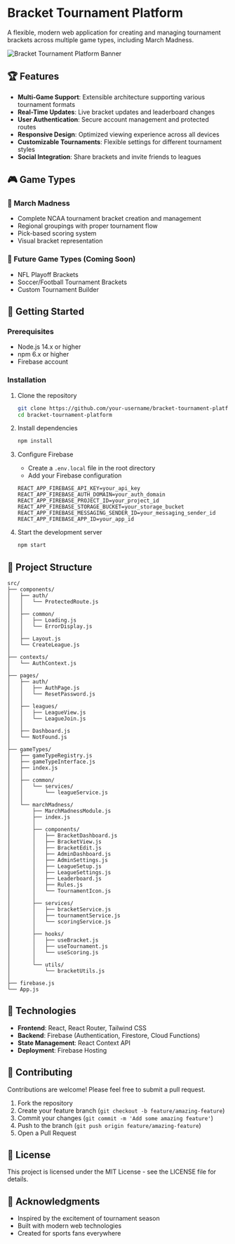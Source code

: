 # Bracket Tournament Platform

A flexible, modern web application for creating and managing tournament brackets across multiple game types, including March Madness.

![Bracket Tournament Platform Banner](https://via.placeholder.com/1200x300/4f46e5/ffffff?text=Bracket+Tournament+Platform)

## 🏆 Features

- **Multi-Game Support**: Extensible architecture supporting various tournament formats
- **Real-Time Updates**: Live bracket updates and leaderboard changes
- **User Authentication**: Secure account management and protected routes
- **Responsive Design**: Optimized viewing experience across all devices
- **Customizable Tournaments**: Flexible settings for different tournament styles
- **Social Integration**: Share brackets and invite friends to leagues

## 🎮 Game Types

### 🏀 March Madness
- Complete NCAA tournament bracket creation and management
- Regional groupings with proper tournament flow
- Pick-based scoring system
- Visual bracket representation

### 🔮 Future Game Types (Coming Soon)
- NFL Playoff Brackets
- Soccer/Football Tournament Brackets
- Custom Tournament Builder

## 🚀 Getting Started

### Prerequisites
- Node.js 14.x or higher
- npm 6.x or higher
- Firebase account

### Installation

1. Clone the repository
   ```bash
   git clone https://github.com/your-username/bracket-tournament-platform.git
   cd bracket-tournament-platform
   ```

2. Install dependencies
   ```bash
   npm install
   ```

3. Configure Firebase
   - Create a `.env.local` file in the root directory
   - Add your Firebase configuration
   ```
   REACT_APP_FIREBASE_API_KEY=your_api_key
   REACT_APP_FIREBASE_AUTH_DOMAIN=your_auth_domain
   REACT_APP_FIREBASE_PROJECT_ID=your_project_id
   REACT_APP_FIREBASE_STORAGE_BUCKET=your_storage_bucket
   REACT_APP_FIREBASE_MESSAGING_SENDER_ID=your_messaging_sender_id
   REACT_APP_FIREBASE_APP_ID=your_app_id
   ```

4. Start the development server
   ```bash
   npm start
   ```

## 📁 Project Structure

```
src/
├── components/
│   ├── auth/
│   │   └── ProtectedRoute.js
│   │
│   ├── common/
│   │   ├── Loading.js
│   │   └── ErrorDisplay.js
│   │
│   ├── Layout.js
│   └── CreateLeague.js
│
├── contexts/
│   └── AuthContext.js
│
├── pages/
│   ├── auth/
│   │   ├── AuthPage.js
│   │   └── ResetPassword.js
│   │
│   ├── leagues/
│   │   ├── LeagueView.js
│   │   └── LeagueJoin.js
│   │
│   ├── Dashboard.js
│   └── NotFound.js
│
├── gameTypes/
│   ├── gameTypeRegistry.js
│   ├── gameTypeInterface.js
│   ├── index.js
│   │
│   ├── common/
│   │   └── services/
│   │       └── leagueService.js
│   │
│   └── marchMadness/
│       ├── MarchMadnessModule.js
│       ├── index.js
│       │
│       ├── components/
│       │   ├── BracketDashboard.js
│       │   ├── BracketView.js
│       │   ├── BracketEdit.js
│       │   ├── AdminDashboard.js
│       │   ├── AdminSettings.js
│       │   ├── LeagueSetup.js
│       │   ├── LeagueSettings.js
│       │   ├── Leaderboard.js
│       │   ├── Rules.js
│       │   └── TournamentIcon.js
│       │
│       ├── services/
│       │   ├── bracketService.js
│       │   ├── tournamentService.js
│       │   └── scoringService.js
│       │
│       ├── hooks/
│       │   ├── useBracket.js
│       │   ├── useTournament.js
│       │   └── useScoring.js
│       │
│       └── utils/
│           └── bracketUtils.js
│
├── firebase.js
└── App.js
```

## 🔧 Technologies

- **Frontend**: React, React Router, Tailwind CSS
- **Backend**: Firebase (Authentication, Firestore, Cloud Functions)
- **State Management**: React Context API
- **Deployment**: Firebase Hosting

## 🤝 Contributing

Contributions are welcome! Please feel free to submit a pull request.

1. Fork the repository
2. Create your feature branch (`git checkout -b feature/amazing-feature`)
3. Commit your changes (`git commit -m 'Add some amazing feature'`)
4. Push to the branch (`git push origin feature/amazing-feature`)
5. Open a Pull Request

## 📝 License

This project is licensed under the MIT License - see the LICENSE file for details.

## 🙏 Acknowledgments

- Inspired by the excitement of tournament season
- Built with modern web technologies
- Created for sports fans everywhere
